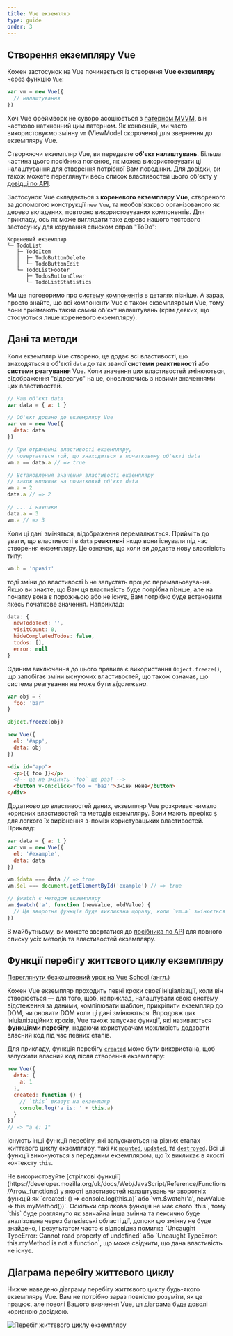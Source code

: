 ```yaml
---
title: Vue екземпляр
type: guide
order: 3
---
```


## Створення екземпляру Vue

Кожен застосунок на Vue починається із створення **Vue екземпляру** через функцію `Vue`:

```js
var vm = new Vue({
  // налаштування
})
```

Хоч Vue фреймворк не суворо асоціюється з [патерном MVVM](https://en.wikipedia.org/wiki/Model_View_ViewModel), він частково натхненний цим патерном. Як конвенція, ми часто використовуємо змінну `vm` (ViewModel скорочено) для звернення до екземпляру Vue.

Створюючи екземпляр Vue, ви передаєте **об'єкт налаштувань**. Більша частина цього посібника пояснює, як можна використовувати ці налаштування для створення потрібної Вам поведінки. Для довідки, ви також можете переглянути весь список властивостей цього об'єкту у [довідці по API](../api/#Options-Data).

Застосунок Vue складається з **кореневого екземпляру Vue**, створеного за допомогою конструкції `new Vue`, та необов'язково організованого як дерево вкладених, повторно використовуваних компонентів. Для прикладу, ось як може виглядати таке дерево нашого тестового застосунку для керування списком справ "ToDo":

```
Кореневий екземпляр
└─ TodoList
   ├─ TodoItem
   │  ├─ TodoButtonDelete
   │  └─ TodoButtonEdit
   └─ TodoListFooter
      ├─ TodosButtonClear
      └─ TodoListStatistics
```

Ми ще поговоримо про [систему компонентів](components.html) в деталях пізніше. А зараз, просто знайте, що всі компоненти Vue є також екземплярами Vue, тому вони приймають такий самий об'єкт налаштувань (крім деяких, що стосуються лише кореневого екземпляру).

## Дані та методи

Коли екземпляр Vue створено, це додає всі властивості, що знаходяться в об'єкті `data` до так званої **системи реактивності** або **системи реагування** Vue. Коли значення цих властивостей змінюються, відображення "відреагує" на це, оновлюючись з новими значеннями цих властивостей.

```js
// Наш об'єкт data
var data = { a: 1 }

// Об'єкт додано до екземрляру Vue
var vm = new Vue({
  data: data
})

// При отриманні властивості екземпляру,
// повертається той, що знаходиться в початковому об'єкті data
vm.a == data.a // => true

// Встановлення значення властивості екземпляру
// також впливає на початковий об'єкт data
vm.a = 2
data.a // => 2

// ... і навпаки
data.a = 3
vm.a // => 3
```

Коли ці дані зміняться, відображення перемалюється. Прийміть до уваги, що властивості в `data` **реактивні** якщо вони існували під час створення екземпляру. Це означає, що коли ви додаєте нову властівість типу:

```js
vm.b = 'привіт'
```

тоді зміни до властивості `b` не запустять процес перемальовування. Якщо ви знаєте, що Вам ця властивість буде потрібна пізнше, але на початку вона є порожньою або не існує, Вам потрібно буде встановити якесь початкове значення. Наприклад:

```js
data: {
  newTodoText: '',
  visitCount: 0,
  hideCompletedTodos: false,
  todos: [],
  error: null
}
```

Єдиним виключення до цього правила є використання `Object.freeze()`, що запобігає зміни ыснуючих властивостей, що також означає, що система реагування не може бути _відстежена_.

```js
var obj = {
  foo: 'bar'
}

Object.freeze(obj)

new Vue({
  el: '#app',
  data: obj
})
```

```html
<div id="app">
  <p>{{ foo }}</p>
  <!-- це не змінить `foo` ще раз! -->
  <button v-on:click="foo = 'baz'">Зміни мене</button>
</div>
```

Додатково до властивостей даних, екземпляр Vue розкриває чимало корисних властивостей та методів екземпляру. Вони мають префікс `$` для легкого їх вирізнення з-поміж користувацьких властивостей. Приклад:

```js
var data = { a: 1 }
var vm = new Vue({
  el: '#example',
  data: data
})

vm.$data === data // => true
vm.$el === document.getElementById('example') // => true

// $watch є методом екземпляру
vm.$watch('a', function (newValue, oldValue) {
  // Ця зворотня функція буде викликана щоразу, коли `vm.a` змінюється
})
```

В майбутньому, ви можете звертатися до [посібника по API](../api/#Instance-Properties) для повного списку усіх методів та властивостей екземпляру.

## Функції перебігу життєвого циклу екземпляру

<div class="vueschool"><a href="https://vueschool.io/lessons/understanding-the-vuejs-lifecycle-hooks?friend=vuejs" target="_blank" rel="sponsored noopener" title="Безкоштовний урок по функції перебігу життєвого циклу екземпляру Vue.js (англ.)">Переглянути безкоштовний урок на Vue School (англ.)</a></div>

Кожен Vue екземпляр проходить певні кроки своєї ініціалізації, коли він створюється — для того, щоб, наприклад, налаштувати свою систему відстеження за даними, компілювати шаблон, прикріпити екземпляр до DOM, чи оновити DOM коли ці дані змінюються. Впродовж цих ініціалізаційних кроків, Vue також запускає функції, які називаються **функціями перебігу**, надаючи користувачам можливість додавати власний код під час певних етапів.

Для прикладу, функція перебігу [`created`](../api/#created) може бути використана, щоб запускати власний код після створення екземпляру:

```js
new Vue({
  data: {
    a: 1
  },
  created: function () {
    // `this` вказує на екземпляр
    console.log('a is: ' + this.a)
  }
})
// => "a є: 1"
```

Існують інші функції перебігу, які запускаються на різних етапах життєвого циклу екземпляру, такі як [`mounted`](../api/#mounted), [`updated`](../api/#updated), та [`destroyed`](../api/#destroyed). Всі ці функції виконуються з переданим екземпляром, що їх викликає в якості контексту `this`.

<p class="tip">Не використовуйте [стрілкові функції](https://developer.mozilla.org/uk/docs/Web/JavaScript/Reference/Functions/Arrow_functions) у якості властивостей налаштувань чи зворотніх функцій як `created: () => console.log(this.a)` або `vm.$watch('a', newValue => this.myMethod())`. Оскільки стрілкова функція не має свого `this`, тому `this` буде розглянуто як звичайна інша змінна та лексично буде аналізована через батьківські області дії, допоки цю змінну не буде знайдено, і результатом часто є відповідна помилка `Uncaught TypeError: Cannot read property of undefined` або `Uncaught TypeError: this.myMethod is not a function`, що може свідчити, що дана властивість не існує.</p>

## Діаграма перебігу життєвого циклу

Нижче наведено діаграму перебігу життєвого циклу будь-якого екземпляру Vue. Вам не потрібно зараз повністю розуміти, як це працює, але поволі Вашого вивчення Vue, ця діаграма буде доволі корисною довідкою.

![Перебіг життєвого циклу екземпляру](/images/lifecycle.png)
